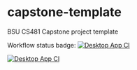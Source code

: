 # capstone-template
BSU CS481 Capstone project template

Workflow status badge:
[![Desktop App CI](https://github.com/troytolman/sample_repo/actions/workflows/desktop-app.yml/badge.svg)](https://github.com/troytolman/sample_repo/actions/workflows/desktop-app.yml)

[![Desktop App CI](https://github.com/troytolman/sample_repo/actions/workflows/desktop-app.yml/badge.svg)](https://github.com/troytolman/sample_repo/actions/workflows/desktop-app.yml)
